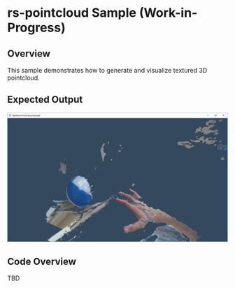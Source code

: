 # rs-pointcloud Sample (Work-in-Progress)

## Overview

This sample demonstrates how to generate and visualize textured 3D pointcloud. 

## Expected Output
![expected output](expected_output.png)

## Code Overview 

TBD
